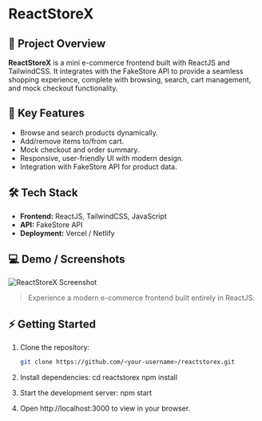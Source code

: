 # ReactStoreX

## 🚀 Project Overview
**ReactStoreX** is a mini e-commerce frontend built with ReactJS and TailwindCSS. It integrates with the FakeStore API to provide a seamless shopping experience, complete with browsing, search, cart management, and mock checkout functionality.

## 🎯 Key Features
- Browse and search products dynamically.
- Add/remove items to/from cart.
- Mock checkout and order summary.
- Responsive, user-friendly UI with modern design.
- Integration with FakeStore API for product data.

## 🛠 Tech Stack
- **Frontend:** ReactJS, TailwindCSS, JavaScript  
- **API:** FakeStore API  
- **Deployment:** Vercel / Netlify  

## 💻 Demo / Screenshots
![ReactStoreX Screenshot](link-to-image)
> Experience a modern e-commerce frontend built entirely in ReactJS.

## ⚡ Getting Started
1. Clone the repository:  
   ```bash
   git clone https://github.com/<your-username>/reactstorex.git

2. Install dependencies:
cd reactstorex
npm install

3. Start the development server:
npm start

4. Open http://localhost:3000 to view in your browser.
